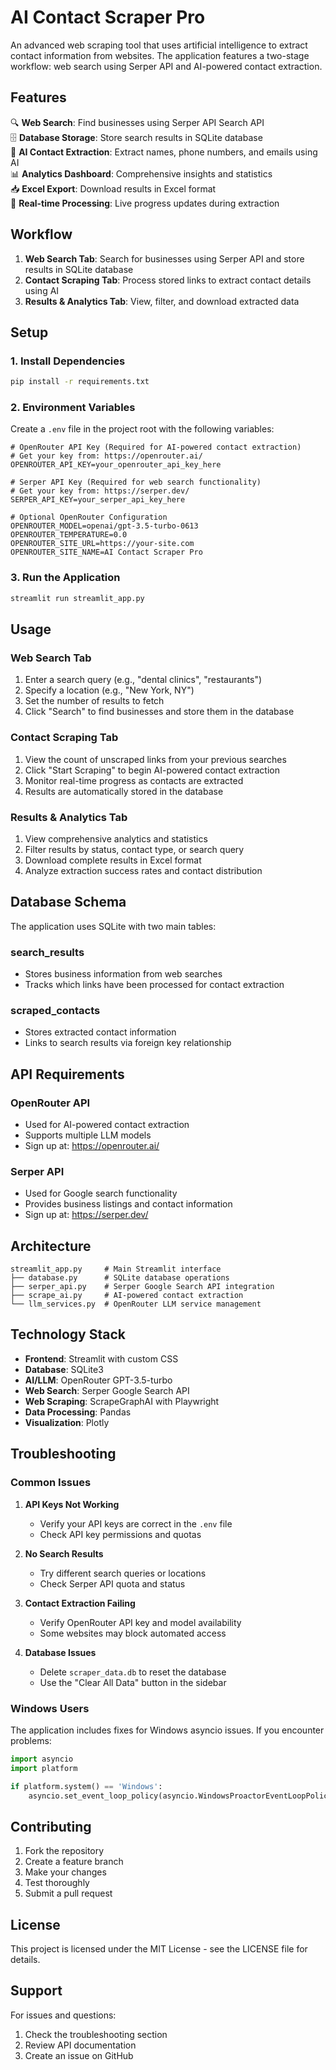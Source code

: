 # AI Contact Scraper Pro

An advanced web scraping tool that uses artificial intelligence to extract contact information from websites. The application features a two-stage workflow: web search using Serper API and AI-powered contact extraction.

## Features

🔍 **Web Search**: Find businesses using Serper API Search API  
🗄️ **Database Storage**: Store search results in SQLite database  
🎯 **AI Contact Extraction**: Extract names, phone numbers, and emails using AI  
📊 **Analytics Dashboard**: Comprehensive insights and statistics  
📥 **Excel Export**: Download results in Excel format  
🚀 **Real-time Processing**: Live progress updates during extraction  

## Workflow

1. **Web Search Tab**: Search for businesses using Serper API and store results in SQLite database
2. **Contact Scraping Tab**: Process stored links to extract contact details using AI
3. **Results & Analytics Tab**: View, filter, and download extracted data

## Setup

### 1. Install Dependencies

```bash
pip install -r requirements.txt
```

### 2. Environment Variables

Create a `.env` file in the project root with the following variables:

```env
# OpenRouter API Key (Required for AI-powered contact extraction)
# Get your key from: https://openrouter.ai/
OPENROUTER_API_KEY=your_openrouter_api_key_here

# Serper API Key (Required for web search functionality) 
# Get your key from: https://serper.dev/
SERPER_API_KEY=your_serper_api_key_here

# Optional OpenRouter Configuration
OPENROUTER_MODEL=openai/gpt-3.5-turbo-0613
OPENROUTER_TEMPERATURE=0.0
OPENROUTER_SITE_URL=https://your-site.com
OPENROUTER_SITE_NAME=AI Contact Scraper Pro
```

### 3. Run the Application

```bash
streamlit run streamlit_app.py
```

## Usage

### Web Search Tab

1. Enter a search query (e.g., "dental clinics", "restaurants")
2. Specify a location (e.g., "New York, NY")
3. Set the number of results to fetch
4. Click "Search" to find businesses and store them in the database

### Contact Scraping Tab

1. View the count of unscraped links from your previous searches
2. Click "Start Scraping" to begin AI-powered contact extraction
3. Monitor real-time progress as contacts are extracted
4. Results are automatically stored in the database

### Results & Analytics Tab

1. View comprehensive analytics and statistics
2. Filter results by status, contact type, or search query
3. Download complete results in Excel format
4. Analyze extraction success rates and contact distribution

## Database Schema

The application uses SQLite with two main tables:

### search_results
- Stores business information from web searches
- Tracks which links have been processed for contact extraction

### scraped_contacts
- Stores extracted contact information
- Links to search results via foreign key relationship

## API Requirements

### OpenRouter API
- Used for AI-powered contact extraction
- Supports multiple LLM models
- Sign up at: https://openrouter.ai/

### Serper API
- Used for Google search functionality
- Provides business listings and contact information
- Sign up at: https://serper.dev/

## Architecture

```
streamlit_app.py     # Main Streamlit interface
├── database.py      # SQLite database operations
├── serper_api.py    # Serper Google Search API integration
├── scrape_ai.py     # AI-powered contact extraction
└── llm_services.py  # OpenRouter LLM service management
```

## Technology Stack

- **Frontend**: Streamlit with custom CSS
- **Database**: SQLite3
- **AI/LLM**: OpenRouter GPT-3.5-turbo
- **Web Search**: Serper Google Search API
- **Web Scraping**: ScrapeGraphAI with Playwright
- **Data Processing**: Pandas
- **Visualization**: Plotly

## Troubleshooting

### Common Issues

1. **API Keys Not Working**
   - Verify your API keys are correct in the `.env` file
   - Check API key permissions and quotas

2. **No Search Results**
   - Try different search queries or locations
   - Check Serper API quota and status

3. **Contact Extraction Failing**
   - Verify OpenRouter API key and model availability
   - Some websites may block automated access

4. **Database Issues**
   - Delete `scraper_data.db` to reset the database
   - Use the "Clear All Data" button in the sidebar

### Windows Users

The application includes fixes for Windows asyncio issues. If you encounter problems:

```python
import asyncio
import platform

if platform.system() == 'Windows':
    asyncio.set_event_loop_policy(asyncio.WindowsProactorEventLoopPolicy())
```

## Contributing

1. Fork the repository
2. Create a feature branch
3. Make your changes
4. Test thoroughly
5. Submit a pull request

## License

This project is licensed under the MIT License - see the LICENSE file for details.

## Support

For issues and questions:
1. Check the troubleshooting section
2. Review API documentation
3. Create an issue on GitHub 